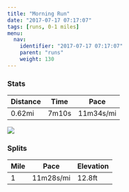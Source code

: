 ```yaml
---
title: "Morning Run"
date: "2017-07-17 07:17:07"
tags: [runs, 0-1 miles]
menu:
  nav:
    identifier: "2017-07-17 07:17:07"
    parent: "runs"
    weight: 130
---
```


### Stats

| Distance | Time | Pace |
|----------|------|------|
|0.62mi|7m10s|11m34s/mi|

<img src='https://maps.googleapis.com/maps/api/staticmap?maptype=roadmap&path=enc:wfjeI`_wLsCxA|C}A{CxAxCsAkAf@&key=AIzaSyC1MId7bFpkLXNAaYhBSTb8jLyiSqzbDtM&size=800x800&markers=color:yellow|label:S|53.4694,-2.25281&markers=color:green|label:F|53.469739999999994,-2.25302'>

### Splits

| Mile | Pace | Elevation |
|------|------|-----------|
|1|11m28s/mi|12.8ft|
